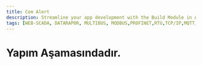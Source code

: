 ```yaml
---
title: Com Alert
description: Streamline your app development with the Build Module in Appcircle, offering automated builds for iOS and Android platforms.
tags: [WEB-SCADA, DATARAPOR, MULTIBUS, MODBUS,PROFINET,RTU,TCP/IP,MQTT,BACNET,SCADA,VERI TOPLAMA]
---
```



# Yapım Aşamasındadır.